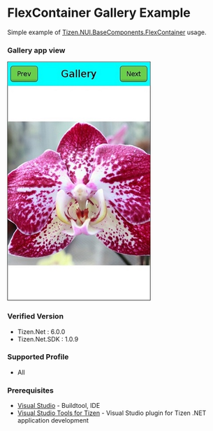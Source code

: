 # FlexContainer Gallery Example

Simple example of [Tizen.NUI.BaseComponents.FlexContainer](https://samsung.github.io/TizenFX/latest/api/Tizen.NUI.BaseComponents.FlexContainer.html) usage.

### Gallery app view

![Main page - overview](gallery.jpg)

### Verified Version
* Tizen.Net : 6.0.0
* Tizen.Net.SDK : 1.0.9

### Supported Profile
* All

### Prerequisites
* [Visual Studio](https://www.visualstudio.com/) - Buildtool, IDE
* [Visual Studio Tools for Tizen](https://docs.tizen.org/application/vstools/install) - Visual Studio plugin for Tizen .NET application development


